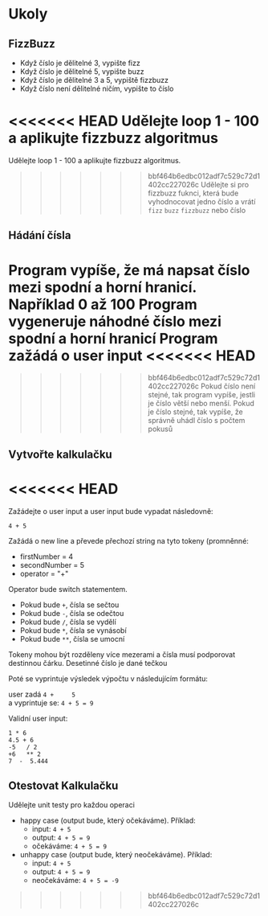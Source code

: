 ﻿# Ukoly


## FizzBuzz

- Když číslo je dělitelné 3, vypište fizz
- Když číslo je dělitelné 5, vypište buzz
- Když číslo je dělitelné 3 a 5, vypiště fizzbuzz
- Když číslo není dělitelné ničím, vypište to číslo

<<<<<<< HEAD
Udělejte loop 1 - 100 a aplikujte fizzbuzz algoritmus
=======
Udělejte loop 1 - 100 a aplikujte fizzbuzz algoritmus.

>>>>>>> bbf464b6edbc012adf7c529c72d1402cc227026c
Udělejte si pro fizzbuzz fuknci, která bude vyhodnocovat jedno číslo a vrátí `fizz` `buzz` `fizzbuzz` nebo číslo

## Hádání čísla

Program vypíše, že má napsat číslo mezi spodní a horní hranicí. Například 0 až 100
Program vygeneruje náhodné číslo mezi spodní a horní hranicí
Program zažádá o user input 
<<<<<<< HEAD
=======

>>>>>>> bbf464b6edbc012adf7c529c72d1402cc227026c
Pokud číslo není stejné, tak program  vypíše, jestli je číslo větší nebo menší.
Pokud je číslo stejné, tak vypíše, že správně uhádl číslo s počtem pokusů

## Vytvořte kalkulačku

<<<<<<< HEAD
=======
Zažádejte o user input a user input bude vypadat následovně:
```
4 + 5
```
Zažádá o new line a převede přechozí string na tyto tokeny (promněnné:
- firstNumber = 4
- secondNumber = 5
- operator = "+"

Operator bude switch statementem.
- Pokud bude `+`, čísla se sečtou
- Pokud bude `-`, čísla se odečtou
- Pokud bude `/`, čísla se vydělí
- Pokud bude `*`, čísla se vynásobí
- Pokud bude `**`, čísla se umocní

Tokeny mohou být rozděleny více mezerami a čísla musí podporovat destinnou čárku. Desetinné číslo je dané tečkou

Poté se vyprintuje výsledek výpočtu v následujícím formátu:

user zadá `4 +     5`<br/>
a vyprintuje se: `4 + 5 = 9`

Validní user input:

```
1 * 6
4.5 + 6
-5   / 2
+6   ** 2
7  -  5.444
```

## Otestovat Kalkulačku

Udělejte unit testy pro každou operaci
- happy case (output bude, který očekáváme). Příklad: 
  - input: `4 + 5` 
  - output: `4 + 5 = 9` 
  - očekáváme: `4 + 5 = 9`
- unhappy case (output bude, který neočekáváme). Příklad: 
  - input: `4 + 5` 
  - output: `4 + 5 = 9` 
  - neočekáváme: `4 + 5 = -9`
>>>>>>> bbf464b6edbc012adf7c529c72d1402cc227026c

